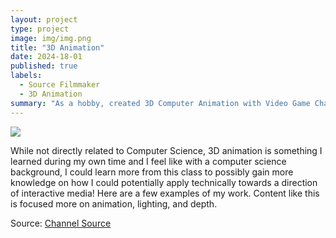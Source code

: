 ```yaml
---
layout: project
type: project
image: img/img.png
title: "3D Animation"
date: 2024-18-01
published: true
labels:
  - Source Filmmaker
  - 3D Animation
summary: "As a hobby, created 3D Computer Animation with Video Game Characters!"
---
```


<img class="img-fluid" src="../img/Kirby Reanimated raw0001-1672.gif">

While not directly related to Computer Science, 3D animation is something I learned during my own time and I feel like with a computer science background, I could learn more from this class
to possibly gain more knowledge on how I could potentially apply technically towards a direction of interactive media! Here are a few examples of my work. Content like this is focused more on
animation, lighting, and depth.


Source: <a href="https://www.youtube.com/@Thermallax"><i class="large github icon "></i>Channel Source</a>

